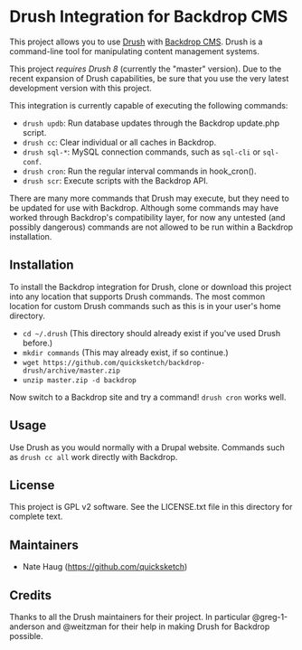 Drush Integration for Backdrop CMS
==================================

This project allows you to use [Drush](https://github.com/drush-ops/drush) with
[Backdrop CMS](https://backdropcms.org). Drush is a command-line tool for
manipulating content management systems.

This project *requires Drush 8* (currently the "master" version). Due to the
recent expansion of Drush capabilities, be sure that you use the very latest
development version with this project.

This integration is currently capable of executing the following commands:

- `drush updb`: Run database updates through the Backdrop update.php script.
- `drush cc`: Clear individual or all caches in Backdrop.
- `drush sql-*`: MySQL connection commands, such as `sql-cli` or `sql-conf`.
- `drush cron`: Run the regular interval commands in hook_cron().
- `drush scr`: Execute scripts with the Backdrop API.

There are many more commands that Drush may execute, but they need to be updated
for use with Backdrop. Although some commands may have worked through Backdrop's
compatibility layer, for now any untested (and possibly dangerous) commands are
not allowed to be run within a Backdrop installation.

Installation
------------

To install the Backdrop integration for Drush, clone or download this project
into any location that supports Drush commands. The most common location for
custom Drush commands such as this is in your user's home directory.

- `cd ~/.drush` (This directory should already exist if you've used Drush before.)
- `mkdir commands` (This may already exist, if so continue.)
- `wget https://github.com/quicksketch/backdrop-drush/archive/master.zip`
- `unzip master.zip -d backdrop`

Now switch to a Backdrop site and try a command! `drush cron` works well.

Usage
-----

Use Drush as you would normally with a Drupal website. Commands such as
`drush cc all` work directly with Backdrop.

License
-------

This project is GPL v2 software. See the LICENSE.txt file in this directory for
complete text.

Maintainers
-----------

- Nate Haug (https://github.com/quicksketch)

Credits
-------

Thanks to all the Drush maintainers for their project. In particular
@greg-1-anderson and @weitzman for their help in making Drush for Backdrop
possible.
